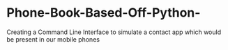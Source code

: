 # Phone-Book-Based-Off-Python-
Creating a Command Line Interface to simulate a contact app which would be present in our mobile phones
